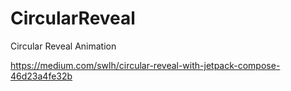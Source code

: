 # CircularReveal
Circular Reveal Animation 

https://medium.com/swlh/circular-reveal-with-jetpack-compose-46d23a4fe32b
